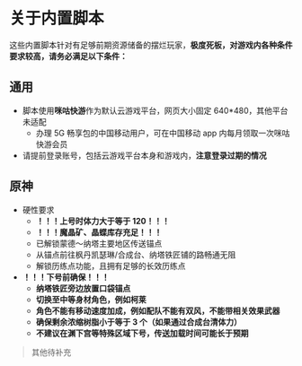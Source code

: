 # 关于内置脚本

这些内置脚本针对有足够前期资源储备的摆烂玩家，**极度死板，对游戏内各种条件要求较高，请务必满足以下条件：**

## 通用

- 脚本使用**咪咕快游**作为默认云游戏平台，网页大小固定 640*480，其他平台未适配
  - 办理 5G 畅享包的中国移动用户，可在中国移动 app 内每月领取一次咪咕快游会员
- 请提前登录账号，包括云游戏平台本身和游戏内，**注意登录过期的情况**

## 原神

- 硬性要求
  - **！！！上号时体力大于等于 120！！！**
  - **！！！魔晶矿、晶蝶库存充足！！！**
  - 已解锁蒙德～纳塔主要地区传送锚点
  - 从锚点前往枫丹凯瑟琳/合成台、纳塔铁匠铺的路畅通无阻
  - 解锁历练点功能，且拥有足够的长效历练点
- **！！！下号前确保！！！**
  - **纳塔铁匠旁边放置口袋锚点**
  - **切换至中等身材角色，例如柯莱**
  - **角色不能有移动速度加成，例如配队不能有双风，不能带相关效果武器**
  - **确保剩余浓缩树脂小于等于 3 个（如果通过合成台清体力）**
  - **不建议在渊下宫等特殊区域下号，传送加载时间可能长于预期**

> 其他待补充
